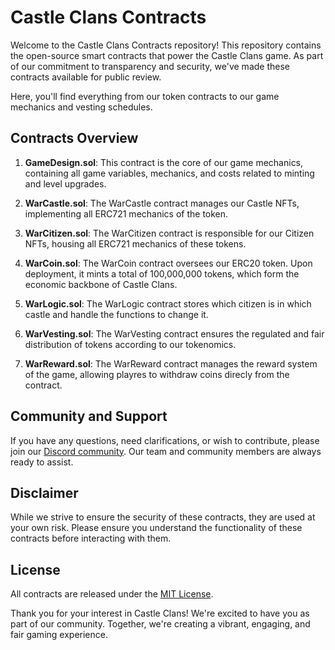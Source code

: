 # Castle Clans Contracts

Welcome to the Castle Clans Contracts repository! This repository contains the open-source smart contracts that power the Castle Clans game. As part of our commitment to transparency and security, we've made these contracts available for public review.

Here, you'll find everything from our token contracts to our game mechanics and vesting schedules.

## Contracts Overview

1. **GameDesign.sol**: This contract is the core of our game mechanics, containing all game variables, mechanics, and costs related to minting and level upgrades.

2. **WarCastle.sol**: The WarCastle contract manages our Castle NFTs, implementing all ERC721 mechanics of the token.

3. **WarCitizen.sol**: The WarCitizen contract is responsible for our Citizen NFTs, housing all ERC721 mechanics of these tokens.

4. **WarCoin.sol**: The WarCoin contract oversees our ERC20 token. Upon deployment, it mints a total of 100,000,000 tokens, which form the economic backbone of Castle Clans.

5. **WarLogic.sol**: The WarLogic contract stores which citizen is in which castle and handle the functions to change it.

6.  **WarVesting.sol**: The WarVesting contract ensures the regulated and fair distribution of tokens according to our tokenomics.

7.  **WarReward.sol**: The WarReward contract manages the reward system of the game, allowing playres to withdraw coins direcly from the contract.

## Community and Support

If you have any questions, need clarifications, or wish to contribute, please join our [Discord community](http://discord.castleclans.com). Our team and community members are always ready to assist.

## Disclaimer

While we strive to ensure the security of these contracts, they are used at your own risk. Please ensure you understand the functionality of these contracts before interacting with them.

## License

All contracts are released under the [MIT License](https://github.com/CastleClans/Contracts/blob/main/LICENSE).

Thank you for your interest in Castle Clans! We're excited to have you as part of our community. Together, we're creating a vibrant, engaging, and fair gaming experience.
